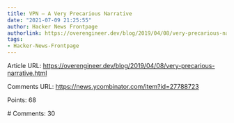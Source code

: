 ```yaml
---
title: VPN – A Very Precarious Narrative
date: "2021-07-09 21:25:55"
author: Hacker News Frontpage
authorlink: https://overengineer.dev/blog/2019/04/08/very-precarious-narrative.html
tags:
- Hacker-News-Frontpage
---
```


<p>Article URL: <a href="https://overengineer.dev/blog/2019/04/08/very-precarious-narrative.html">https://overengineer.dev/blog/2019/04/08/very-precarious-narrative.html</a></p>
<p>Comments URL: <a href="https://news.ycombinator.com/item?id=27788723">https://news.ycombinator.com/item?id=27788723</a></p>
<p>Points: 68</p>
<p># Comments: 30</p>
